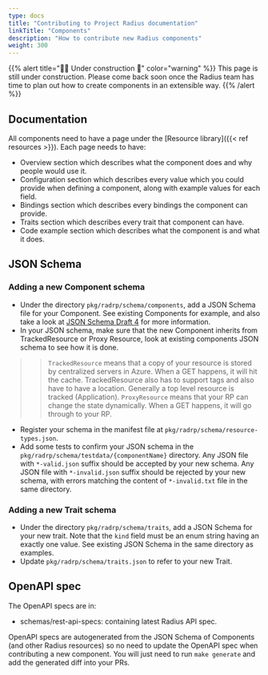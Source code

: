 ```yaml
---
type: docs
title: "Contributing to Project Radius documentation"
linkTitle: "Components"
description: "How to contribute new Radius components"
weight: 300
---
```


{{% alert title="👷‍♂️ Under construction 🚧" color="warning" %}}
This page is still under construction. Please come back soon once the Radius team has time to plan out how to create components in an extensible way.
{{% /alert %}}

## Documentation

All components need to have a page under the [Resource library]({{< ref resources >}}). Each page needs to have:

- Overview section which describes what the component does and why people would use it.
- Configuration section which describes every value which you could provide when defining a component, along with example values for each field.
- Bindings section which describes every bindings the component can provide.
- Traits section which describes every trait that component can have.
- Code example section which describes what the component is and what it does.

## JSON Schema

### Adding a new Component schema

- Under the directory `pkg/radrp/schema/components`, add a JSON Schema file for your Component. See existing Components for example, and also take a look at [JSON Schema Draft 4](https://json-schema.org/specification-links.html#draft-4) for more information.
- In your JSON schema, make sure that the new Component inherits from TrackedResource or Proxy Resource, look at existing components JSON schema to see how it is done.
>> `TrackedResource` means that a copy of your resource is stored by centralized servers in Azure. When a GET happens, it will hit the cache. TrackedResource also has to support tags and also have to have a location. Generally a top level resource is tracked (Application).
>> `ProxyResource` means that your RP can change the state dynamically. When a GET happens, it will go through to your RP.
- Register your schema in the manifest file at `pkg/radrp/schema/resource-types.json`.
- Add some tests to confirm your JSON schema in the `pkg/radrp/schema/testdata/{componentName}` directory. Any JSON file with `*-valid.json` suffix should be accepted by your new schema. Any JSON file with `*-invalid.json` suffix should be rejected by your new schema, with errors matching the content of `*-invalid.txt` file in the same directory.

### Adding a new Trait schema

- Under the directory `pkg/radrp/schema/traits`, add a JSON Schema for your new trait. Note that the `kind` field must be an enum string having an exactly one value. See existing JSON Schema in the same directory as examples.
- Update `pkg/radrp/schema/traits.json` to refer to your new Trait.

## OpenAPI spec

The OpenAPI specs are in:
- schemas/rest-api-specs: containing latest Radius API spec.

OpenAPI specs are autogenerated from the JSON Schema of Components (and other Radius resources) so no need to update the OpenAPI spec when contributing a new component. You will just need to run `make generate` and add the generated diff into your PRs.
